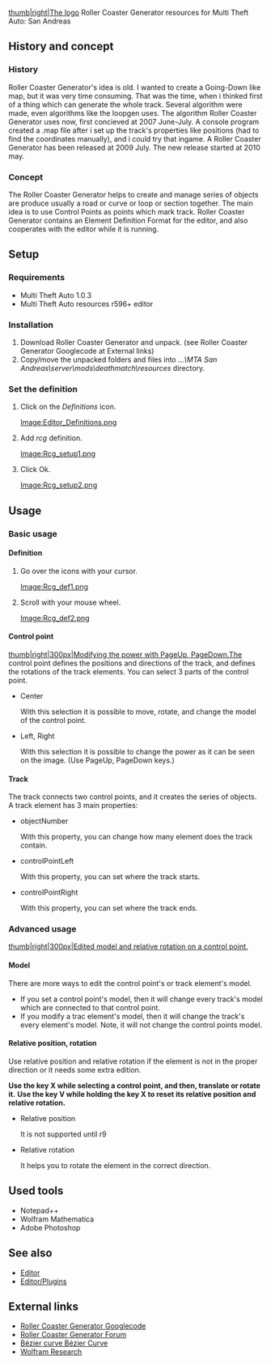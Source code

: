 [thumb|right|The logo](/docs/image:rcg.png.md "wikilink") Roller Coaster Generator resources for Multi Theft Auto: San Andreas

History and concept
-------------------

### History

Roller Coaster Generator's idea is old. I wanted to create a Going-Down like map, but it was very time consuming. That was the time, when i thinked first of a thing which can generate the whole track. Several algorithm were made, even algorithms like the loopgen uses. The algorithm Roller Coaster Generator uses now, first concieved at 2007 June-July. A console program created a .map file after i set up the track's properties like positions (had to find the coordinates manually), and i could try that ingame. A Roller Coaster Generator has been released at 2009 July. The new release started at 2010 may.

### Concept

The Roller Coaster Generator helps to create and manage series of objects are produce usually a road or curve or loop or section together. The main idea is to use Control Points as points which mark track. Roller Coaster Generator contains an Element Definition Format for the editor, and also cooperates with the editor while it is running.

Setup
-----

### Requirements

-   Multi Theft Auto 1.0.3
-   Multi Theft Auto resources r596+ editor

### Installation

1.  Download Roller Coaster Generator and unpack. (see Roller Coaster Generator Googlecode at External links)
2.  Copy/move the unpacked folders and files into *...\\MTA San Andreas\\server\\mods\\deathmatch\\resources* directory.

### Set the definition

1.  Click on the *Definitions* icon.
      
    [Image:Editor\_Definitions.png](/docs/image:editor_definitions.png.md "wikilink")

2.  Add *rcg* definition.
      
    [Image:Rcg\_setup1.png](/docs/image:rcg_setup1.png.md "wikilink")

3.  Click Ok.
      
    [Image:Rcg\_setup2.png](/docs/image:rcg_setup2.png.md "wikilink")

Usage
-----

### Basic usage

#### Definition

1.  Go over the icons with your cursor.
      
    [Image:Rcg\_def1.png](/docs/image:rcg_def1.png.md "wikilink")

2.  Scroll with your mouse wheel.
      
    [Image:Rcg\_def2.png](/docs/image:rcg_def2.png.md "wikilink")

#### Control point

[thumb|right|300px|Modifying the power with PageUp, PageDown.The](/docs/image:rcg_powermove.png.md "wikilink") control point defines the positions and directions of the track, and defines the rotations of the track elements. You can select 3 parts of the control point.

-   Center
      
    With this selection it is possible to move, rotate, and change the model of the control point.

-   Left, Right
      
    With this selection it is possible to change the power as it can be seen on the image. (Use PageUp, PageDown keys.)

#### Track

The track connects two control points, and it creates the series of objects. A track element has 3 main properties:

-   objectNumber
      
    With this property, you can change how many element does the track contain.

-   controlPointLeft
      
    With this property, you can set where the track starts.

-   controlPointRight
      
    With this property, you can set where the track ends.

### Advanced usage

[thumb|right|300px|Edited model and relative rotation on a control point.](/docs/image:rcg_relativerotation.png.md "wikilink")

#### Model

There are more ways to edit the control point's or track element's model.

-   If you set a control point's model, then it will change every track's model which are connected to that control point.
-   If you modify a trac element's model, then it will change the track's every element's model. Note, it will not change the control points model.

#### Relative position, rotation

Use relative position and relative rotation if the element is not in the proper direction or it needs some extra edition.

**Use the key X while selecting a control point, and then, translate or rotate it.**
**Use the key V while holding the key X to reset its relative position and relative rotation.**

-   Relative position
      
    It is not supported until r9

-   Relative rotation
      
    It helps you to rotate the element in the correct direction.

Used tools
----------

-   Notepad++
-   Wolfram Mathematica
-   Adobe Photoshop

See also
--------

-   [Editor](/docs/editor.md "wikilink")
-   [Editor/Plugins](/docs/editor/plugins.md "wikilink")

External links
--------------

-   [Roller Coaster Generator Googlecode](https://code.google.com/p/mtasa-resources-rcg/)
-   [Roller Coaster Generator Forum](http://forum.multitheftauto.com/viewtopic.php?f=108&t=27577)
-   [Bézier curve Bézier Curve](http://en.wikipedia.org/wiki/B%C3%A9zier_curve)
-   [Wolfram Research](http://www.wolfram.com/)
